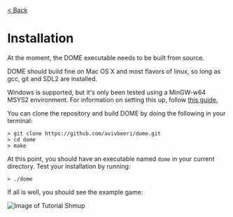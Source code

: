 [< Back](.)

Installation
=================

At the moment, the DOME executable needs to be built from source.

DOME should build fine on Mac OS X and most flavors of linux, so long as gcc, git and SDL2 are installed. 

Windows is supported, but it's only been tested using a MinGW-w64 MSYS2 environment. For information on setting this up, follow [this guide.](https://github.com/orlp/dev-on-windows/wiki/Installing-GCC--&-MSYS2)

You can clone the repository and build DOME by doing the following in your terminal:

```
> git clone https://github.com/avivbeeri/dome.git
> cd dome
> make
```

At this point, you should have an executable named `dome` in your current directory. Test your installation by running:

```
> ./dome
```

If all is well, you should see the example game:

![Image of Tutorial Shmup](https://avivbeeri.github.com/dome/assets/shmup.png)
